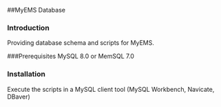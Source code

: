 ##MyEMS Database

### Introduction
Providing database schema and scripts for MyEMS.


###Prerequisites
MySQL 8.0 or MemSQL 7.0


### Installation
Execute  the scripts in a MySQL client tool (MySQL Workbench, Navicate, DBaver)
